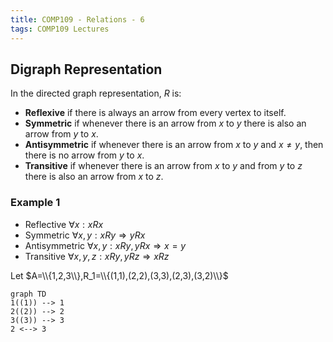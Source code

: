 ```yaml
---
title: COMP109 - Relations - 6
tags: COMP109 Lectures
---
```

## Digraph Representation
In the directed graph representation, $R$ is:

* **Reflexive** if there is always an arrow from every vertex to itself.
* **Symmetric** if whenever there is an arrow from $x$ to $y$ there is also an arrow from $y$ to $x$.
* **Antisymmetric** if  whenever there is an arrow from $x$ to $y$ and $x\neq y$, then there is no arrow from $y$ to $x$.
* **Transitive** if whenever there is an arrow from $x$ to $y$ and from $y$ to $z$ there is also an arrow from $x$ to $z$.

### Example 1

* Reflective $\forall x:xRx$
* Symmetric $\forall x,y: xRy\Rightarrow yRx$
* Antisymmetric $\forall x,y:xRy,yRx\Rightarrow x=y$
* Transitive $\forall x,y,z:xRy,yRz\Rightarrow xRz$

Let $A=\\{1,2,3\\},R_1=\\{(1,1),(2,2),(3,3),(2,3),(3,2)\\}$

```mermaid
graph TD
1((1)) --> 1
2((2)) --> 2
3((3)) --> 3
2 <--> 3
```
